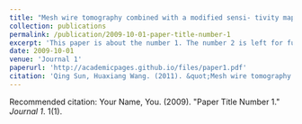 ```yaml
---
title: "Mesh wire tomography combined with a modified sensi- tivity map"
collection: publications
permalink: /publication/2009-10-01-paper-title-number-1
excerpt: 'This paper is about the number 1. The number 2 is left for future work.'
date: 2009-10-01
venue: 'Journal 1'
paperurl: 'http://academicpages.github.io/files/paper1.pdf'
citation: 'Qing Sun, Huaxiang Wang. (2011). &quot;Mesh wire tomography combined with a modified sensi- tivity map.&quot; <i>IST</i>. 1(1).'
---
```


Recommended citation: Your Name, You. (2009). "Paper Title Number 1." <i>Journal 1</i>. 1(1).
